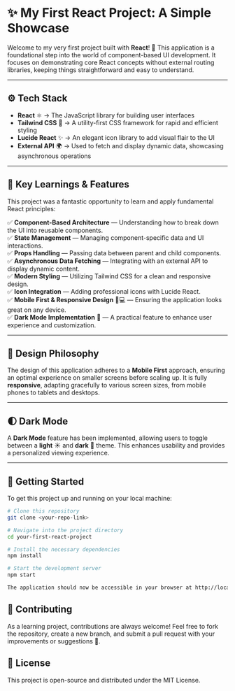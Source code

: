 # ✨ My First React Project: A Simple Showcase  

Welcome to my very first project built with **React**! 🚀 This application is a foundational step into the world of component-based UI development. It focuses on demonstrating core React concepts without external routing libraries, keeping things straightforward and easy to understand.

---

## ⚙️ Tech Stack  

- **React** ⚛️ → The JavaScript library for building user interfaces  
- **Tailwind CSS** 🎨 → A utility-first CSS framework for rapid and efficient styling  
- **Lucide React** ✨ → An elegant icon library to add visual flair to the UI  
- **External API** 🌍 → Used to fetch and display dynamic data, showcasing asynchronous operations  

---

## 📌 Key Learnings & Features  

This project was a fantastic opportunity to learn and apply fundamental React principles:

✅ **Component-Based Architecture** — Understanding how to break down the UI into reusable components.  
✅ **State Management** — Managing component-specific data and UI interactions.  
✅ **Props Handling** — Passing data between parent and child components.  
✅ **Asynchronous Data Fetching** — Integrating with an external API to display dynamic content.  
✅ **Modern Styling** — Utilizing Tailwind CSS for a clean and responsive design.  
✅ **Icon Integration** — Adding professional icons with Lucide React.  
✅ **Mobile First & Responsive Design** 📱💻 — Ensuring the application looks great on any device.  
✅ **Dark Mode Implementation** 🌙 — A practical feature to enhance user experience and customization.  

---

## 🎨 Design Philosophy  

The design of this application adheres to a **Mobile First** approach, ensuring an optimal experience on smaller screens before scaling up. It is fully **responsive**, adapting gracefully to various screen sizes, from mobile phones to tablets and desktops.

---

## 🌓 Dark Mode  

A **Dark Mode** feature has been implemented, allowing users to toggle between a **light** ☀️ and **dark** 🌙 theme. This enhances usability and provides a personalized viewing experience.

---

## 🚀 Getting Started  

To get this project up and running on your local machine:

```bash
# Clone this repository
git clone <your-repo-link>

# Navigate into the project directory
cd your-first-react-project

# Install the necessary dependencies
npm install

# Start the development server
npm start

The application should now be accessible in your browser at http://localhost:3000/ 🎉.
```

## 🤝 Contributing
As a learning project, contributions are always welcome! Feel free to fork the repository, create a new branch, and submit a pull request with your improvements or suggestions 🙌.

## 📄 License
This project is open-source and distributed under the MIT License.
